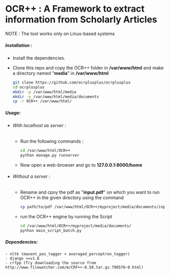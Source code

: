 # OCR++ : A Framework to extract information from Scholarly Articles 

NOTE : The tool works only on Linux-based systems

##### Installation : 
  - Install the dependencies.
  - Clone this repo and copy the OCR++ folder in  **/var/www/html** and make a directory named "**media**" in **/var/www/html**
  
      ```sh
      git clone https://github.com/ocrplusplus/ocrplusplus
      cd ocrplusplus
      mkdir -p /var/www/html/media
      mkdir -p /var/www/html/media/documents
      cp -r OCR++ /var/www/html/ 
      ```

##### Usage:
  - ###### With localhost as server :
    - Run the following commands : 
    
        ```sh
        cd /var/www/html/OCR++
        python manage.py runserver
        ```
    - Now open a web-browser and go to **127.0.0.1:8000/home**
    
  - ###### Without a server : 
    - Rename and cpoy the pdf as "**input.pdf**" on which you want to run OCR++ in the given directory using the command 
    
        ```sh
        cp path/to/pdf /var/www/html/OCR++/myproject/media/documents/input.pdf
        ```
    - run the OCR++ engine by running the Script
    
        ```sh
        cd /var/www/html/OCR++/myproject/media/documents/
        python main_script_batch.py
        ```

##### Dependencies:
    - nltk (maxent_pos_tagger + averaged_perceptron_tagger)
    - django <=v1.8
    - crfpp (Try downloading the source from http://www.filewatcher.com/m/CRF++-0.58.tar.gz.790570-0.html)
    
